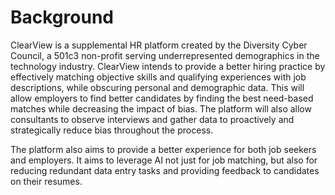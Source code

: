 # Background

ClearView is a supplemental HR platform created by the Diversity Cyber Council, a 501c3 non-profit serving underrepresented demographics in the technology industry. ClearView intends to provide a better hiring practice by effectively matching objective skills and qualifying experiences with job descriptions, while obscuring personal and demographic data. This will allow employers to find better candidates by finding the best need-based matches while decreasing the impact of bias. The platform will also allow consultants to observe interviews and gather data to proactively and strategically reduce bias throughout the process.

The platform also aims to provide a better experience for both job seekers and employers. It aims to leverage AI not just for job matching, but also for reducing redundant data entry tasks and providing feedback to candidates on their resumes. 

